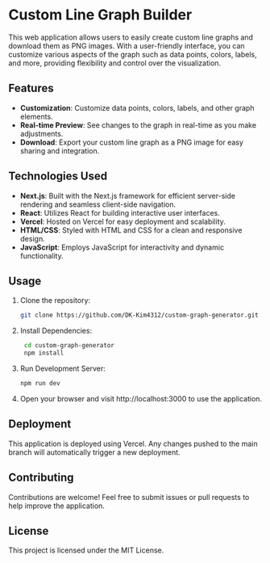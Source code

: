 # Custom Line Graph Builder

This web application allows users to easily create custom line graphs and download them as PNG images. With a user-friendly interface, you can customize various aspects of the graph such as data points, colors, labels, and more, providing flexibility and control over the visualization.

## Features

- **Customization**: Customize data points, colors, labels, and other graph elements.
- **Real-time Preview**: See changes to the graph in real-time as you make adjustments.
- **Download**: Export your custom line graph as a PNG image for easy sharing and integration.

## Technologies Used

- **Next.js**: Built with the Next.js framework for efficient server-side rendering and seamless client-side navigation.
- **React**: Utilizes React for building interactive user interfaces.
- **Vercel**: Hosted on Vercel for easy deployment and scalability.
- **HTML/CSS**: Styled with HTML and CSS for a clean and responsive design.
- **JavaScript**: Employs JavaScript for interactivity and dynamic functionality.

## Usage

1. Clone the repository:

   ```bash
   git clone https://github.com/DK-Kim4312/custom-graph-generator.git
   
2. Install Dependencies:
   ```bash
    cd custom-graph-generator
    npm install

3. Run Development Server:
    ```bash
    npm run dev

4. Open your browser and visit http://localhost:3000 to use the application.

## Deployment
This application is deployed using Vercel. Any changes pushed to the main branch will automatically trigger a new deployment.

## Contributing
Contributions are welcome! Feel free to submit issues or pull requests to help improve the application.

## License
This project is licensed under the MIT License.
   
